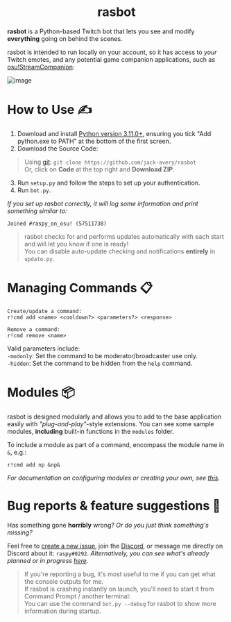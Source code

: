<div align="center">

# rasbot

</div>

**rasbot** is a Python-based Twitch bot that lets you see and modify **everything** going on behind the scenes.<br/>

rasbot is intended to run locally on your account, so it has access to *your* Twitch emotes, and any potential game companion applications, such as [osu!StreamCompanion](https://github.com/Piotrekol/StreamCompanion):

![image](https://cdn.discordapp.com/attachments/488850419301220352/1024615808879579188/unknown.png)

# How to Use ✍️
1. Download and install [Python version 3.11.0+](https://www.python.org/downloads/), ensuring you tick "Add python.exe to PATH" at the bottom of the first screen.
2. Download the Source Code:
> Using [git](https://git-scm.com/downloads): `git clone https://github.com/jack-avery/rasbot` <br/>
> Or, click on **Code** at the top right and **Download ZIP**.
3. Run `setup.py` and follow the steps to set up your authentication.
4. Run `bot.py`.

*If you set up rasbot correctly, it will log some information and print something similar to:*
```
Joined #raspy_on_osu! (57511738)
```

> rasbot checks for and performs updates automatically with each start and will let you know if one is ready! <br/>
> You can disable auto-update checking and notifications **entirely** in `update.py`.

# Managing Commands 📋

```
Create/update a command:
r!cmd add <name> <cooldown?> <parameters?> <response>

Remove a command:
r!cmd remove <name>
```

Valid parameters include:<br/>
`-modonly`: Set the command to be moderator/broadcaster use only.<br/>
`-hidden`: Set the command to be hidden from the `help` command.

# Modules 📦
rasbot is designed modularly and allows you to add to the base application easily with *"plug-and-play"*-style extensions. You can see some sample modules, **including** built-in functions in the `modules` folder.

To include a module as part of a command, encompass the module name in `&`, e.g.:
```
r!cmd add np &np&
```

*For documentation on configuring modules or creating your own, see [this](https://github.com/jack-avery/rasbot/blob/master/modules/README.md).*

# Bug reports & feature suggestions 🐛
Has something gone **horribly** wrong? *Or do you just think something's missing?*

Feel free to [create a new issue](https://github.com/jack-avery/rasbot/issues), join the [Discord](https://discord.gg/qpyT4zx), or message me directly on Discord about it: `raspy#0292`.
*Alternatively, you can see what's already planned or in progress [here](https://trello.com/b/oBOoXQcf/rasbot).*

> If you're reporting a bug, it's most useful to me if you can get what the console outputs for me.<br/>
> If rasbot is crashing instantly on launch, you'll need to start it from Command Prompt / another terminal:<br/>
> You can use the command `bot.py --debug` for rasbot to show more information during startup.
